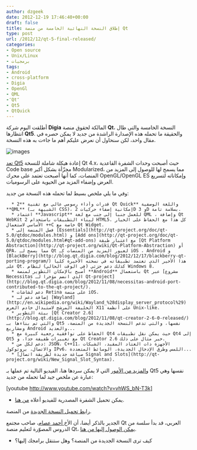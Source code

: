 ```yaml
---
author: dzgeek
date: 2012-12-19 17:46:40+00:00
draft: false
title: إطلاق النسخة النهائية الخامسة من منصة Qt
type: post
url: /2012/12/qt-5-final-released/
categories:
- Open source
- Unix/Linux
- برمجيات
tags:
- Android
- cross-platform
- Digia
- OpenGl
- QML
- ََQtَََ
- Qt5
- QtQuick
---
```


أطلقت اليوم شركة **Digia** المالكة لحقوق منصة **Qt**، النسخة الخامسة والتي طال انتظارها **Qt5**. والحقيقة ما تحمله هذه الإصدارة الراشدة من جديد لا يمكن حصره في مقال واحد، لكن سنحاول أن نعرض عليكم أهم ما جاءت به هذه النسخة.

![images](https://www.it-scoop.com/wp-content/uploads/2012/12/images.jpeg)


[
تعد Qt5](//qt.digia.com/qt5) إعادة هيكلة شاملة للنسخة Qt 4.x، حيث أصبحت وحدات الشفرة القاعدية Code base مجزّأة بشكل أكبر Modularized، مما يسمح لها للوصول إلى المزيد من المنصات، كما أنها أصبحت تعتمد على محرك OpenGL/OpenGL ES وإمكاناته لتسريع العرض وإضفاء المزيد من الحيوية على الرسوميات.

وفي ما يلي ملخص بسيط لما تحمله هذه النسخة من جديد:

<!-- more -->



	  * قدرات وأداء رسومي عالي مع تقنية **2 Qt Quick** واللغة الوصفية **QML** (الشبيهة بـ CSS)، إمكانية إضفاء حركيات 2D و 3D بسلاسة تامة.
	  * اعتماد **Javascript** للعمل جنبا إلى جنب مع لغة QML ، وإضافة Qt WebKit 2 لبناء التطبيقات باستخدام HTML5. كل هذا مع الحفاظ على الخيار الأساسي لاستعمال ++C خاصة مع Qt Widget.
	  * فصل المنصة إلى [Essentials](http://qt-project.org/doc/qt-5.0/qtdoc/modules.html) و [Add ons](http://qt-project.org/doc/qt-5.0/qtdoc/modules.html#qt-add-ons) مع اعتبار طبقة [Qt Platform Abstraction](http://qt-project.org/wiki/Qt-Platform-Abstraction) أو QPA، مما يسمح لـ Qt لعبور المزيد من المنصات كـ iOS ، Android و [BlackBerry](http://blog.qt.digia.com/blog/2012/12/17/blackberry-qt-porting-program/) هذا الأخير الذي تعتمد تطبيقاته في نسخته الأخيرة كليا على Qt. كذلك دعم جزئي (في الوقت الحالي) لنظام Windows 8.
	  * أصبح بالإمكان التطوير لمنصة **Android** باستعمال Qt عبر [مشروع Necessitas الذي انضم مؤخرا لـ Qt-project](http://blog.qt.digia.com/blog/2012/11/08/necessitas-android-port-contributed-to-the-qt-project/).
	  * دعم لشاشات Retina على منصة iOS.
	  * إضافة دعم لـ [Wayland](http://en.wikipedia.org/wiki/Wayland_%28display_server_protocol%29) الخليفة المرشح لاستبدال خادم العرض X11 على أنظمة Unix-like.
	  * بيئة التطوير [Qt Creator 2.6](http://blog.qt.digia.com/blog/2012/11/08/qt-creator-2-6-0-released/) والتي تم بناءها بـ Qt5 نفسها، والتي تدعم النسخة الجديدة من المنصة، ومشاريع Android والعديد...
	  * الحفاظ على توافقية رجعية كبيرة مع Qt4 حيث يمكن نقل تطبيقات Qt4 إلى Qt5 مع تغييرات طفيفة جدا، و Qt Creator 2.6 خير مثال على ذلك.
	  * دعم لكل من: JSON، C++11، الأجهزة ذات العتاد المقيد، الشبكات والاتصال، بروتوكول IPv6، اللمس وطرق الإدخال الجديدة، الوسائط المتعددة...
	  * [صياغة جديدة لطريقة اتصال Signal and Slots](http://qt-project.org/wiki/New_Signal_Slot_Syntax).

و[المزيد من الأمور](http://blog.qt.digia.com/blog/2012/12/19/qt-5-0/?utm_source=rss&utm_medium=rss&utm_campaign=qt-5-0) التي لا يمكن سردها هنا، الفيديو التالية تم عملها بـ Qt5 نفسها وهي عبارة عن ملخص جيد لما تحمله من جديد:


[youtube http://www.youtube.com/watch?v=vhWS_bN-T3k]


- يمكن تحميل الشفرة المصدرية للفيديو أعلاه [من هنا](http://qt.gitorious.org/qt-labs/qt5-launch-demo).

[رابط تحميل النسخة الجديدة](http://qt-project.org/downloads) من المنصة.

الجدير بالذكر أيضا، أن الأخ[ أحمد عصام](https://twitter.com/ahmed_isam)، صاحب مجتمع Qt العربي، قد بدأ سلسة من الدروس المصوّرة لتعليم منصة Qt، [يمكن الوصول إليها من هنا](http://qt-ar.org/community/viewforum.php?f=24).

- كيف ترى النسخة الجديدة من المنصة؟ وهل ستنقل برامجك إليها؟
